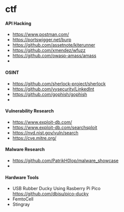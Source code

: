 # ctf

#### API Hacking

- https://www.postman.com/
- https://portswigger.net/burp
- https://github.com/assetnote/kiterunner
- https://github.com/xmendez/wfuzz
- https://github.com/owasp-amass/amass
- 

#### OSINT

- https://github.com/sherlock-project/sherlock
- https://github.com/vysecurity/LinkedInt
- https://github.com/gophish/gophish
- 

#### Vulnerability Research

- https://www.exploit-db.com/
- https://www.exploit-db.com/searchsploit
- https://nvd.nist.gov/vuln/search
- https://cve.mitre.org/

#### Malware Research

- https://github.com/PatrikH0lop/malware_showcase
- 

#### Hardware Tools

- USB Rubber Ducky Using Rasberry Pi Pico
  https://github.com/dbisu/pico-ducky
- FemtoCell
- Stingray
